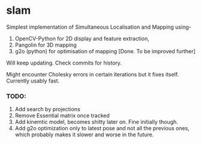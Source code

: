 # slam
Simplest implementation of Simultaneous Localisation and Mapping using-
1.  OpenCV-Python for 2D display and feature extraction,
2.  Pangolin for 3D mapping 
3.  g2o (python) for optimisation of mapping [Done. To be improved further]

Will keep updating. Check commits for history.

Might encounter Cholesky errors in certain iterations but it fixes itself. Currently usably fast.

### TODO:
1. Add search by projections
2. Remove Essential matrix once tracked
3. Add kinemtic model, becomes shitty later on. Fine initially though.
4. Add g2o optimization only to latest pose and not all the previous ones, which probably makes it slower and worse in the future.
